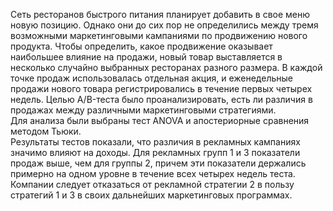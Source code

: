 Сеть ресторанов быстрого питания планирует добавить в свое меню новую позицию. Однако они до сих пор не определились между тремя возможными маркетинговыми кампаниями по продвижению нового продукта. Чтобы определить, какое продвижение оказывает наибольшее влияние на продажи, новый товар выставляется в несколько случайно выбранных ресторанах разного размера. В каждой точке продаж использовалась отдельная акция, и еженедельные продажи нового товара регистрировались в течение первых четырех недель. Целью A/B-теста было проанализировать, есть ли различия в продажах между различными маркетинговыми стратегиями. <br />
Для анализа были выбраны тест ANOVA и апостериорные сравнения методом Тьюки. <br />
Результаты тестов показали, что различия в рекламных кампаниях значимо влияют на доходы. Для рекламных групп 1 и 3 показатели продаж выше, чем для группы 2, причем эти показатели держались примерно на одном уровне в течение всех четырех недель теста. Компании следует отказаться от рекламной стратегии 2 в пользу стратегий 1 и 3 в своих дальнейших маркетинговых программах.
